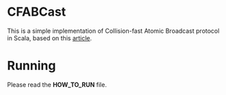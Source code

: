 # CFABCast

This is a simple implementation of Collision-fast Atomic Broadcast protocol in Scala, based on this [article].

[article]: http://infoscience.epfl.ch/search.py?recid=100857

Running
=======

Please read the **HOW_TO_RUN** file.